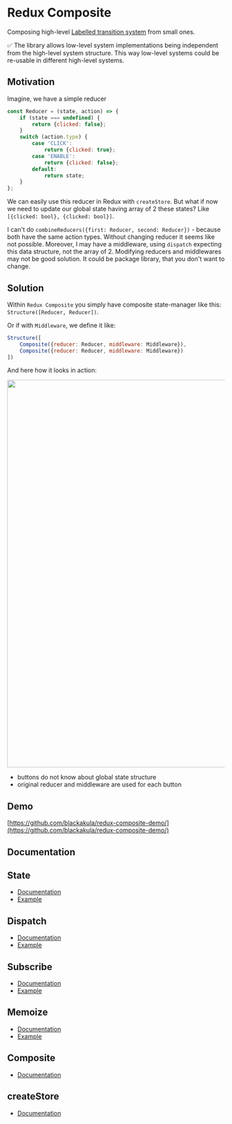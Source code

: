 # Redux Composite

Composing high-level [Labelled transition system](https://en.wikipedia.org/wiki/Transition_system) from small ones.

:white_check_mark:
The library allows low-level system implementations being independent from the high-level system structure.
This way low-level systems could be re-usable in different high-level systems.

## Motivation

Imagine, we have a simple reducer

```js
const Reducer = (state, action) => {
    if (state === undefined) {
        return {clicked: false};
    }
    switch (action.type) {
        case 'CLICK':
            return {clicked: true};
        case 'ENABLE':
            return {clicked: false};
        default:
            return state;
    }
};
```
We can easily use this reducer in Redux with `createStore`.
But what if now we need to update our global state having array of 2 these states?
Like `[{clicked: bool}, {clicked: bool}]`.

I can't do `combineReducers({first: Reducer, second: Reducer})` - because both have the same action types.
Without changing reducer it seems like not possible.
Moreover, I may have a middleware, using `dispatch` expecting this data structure, not the array of 2.
Modifying reducers and middlewares may not be good solution. It could be package library, that you don't want to change.

## Solution

Within `Redux Composite` you simply have composite state-manager like this: `Structure([Reducer, Reducer])`.

Or if with `Middleware`, we define it like:

```js
Structure([
    Composite({reducer: Reducer, middleware: Middleware}),
    Composite({reducer: Reducer, middleware: Middleware})
])
```

And here how it looks in action:

<img src="./doc/example.png" style="width:898px" />


- buttons do not know about global state structure
- original reducer and middleware are used for each button

## Demo
[https://github.com/blackakula/redux-composite-demo/](https://github.com/blackakula/redux-composite-demo/)

## Documentation

## State
- [Documentation](doc/state.md)
- [Example](examples/state.js)

## Dispatch
- [Documentation](doc/dispatch.md)
- [Example](examples/dispatch.js)

## Subscribe
- [Documentation](doc/subscribe.md)
- [Example](examples/subscribe.md)

## Memoize
- [Documentation](doc/memoize.md)
- [Example](examples/memoize.md)

## Composite
- [Documentation](doc/composite.md)

## createStore
- [Documentation](doc/create-store.md)
